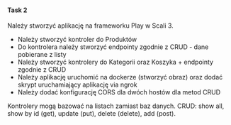 #### Task 2

Należy stworzyć aplikację na frameworku Play w Scali 3.

- Należy stworzyć kontroler do Produktów
- Do kontrolera należy stworzyć endpointy zgodnie z CRUD - dane
  pobierane z listy
- Należy stworzyć kontrolery do Kategorii oraz Koszyka + endpointy
  zgodnie z CRUD
- Należy aplikację uruchomić na dockerze (stworzyć obraz) oraz dodać
  skrypt uruchamiający aplikację via ngrok
- Należy dodać konfigurację CORS dla dwóch hostów dla metod CRUD

Kontrolery mogą bazować na listach zamiast baz danych. CRUD: show all,
show by id (get), update (put), delete (delete), add (post).

